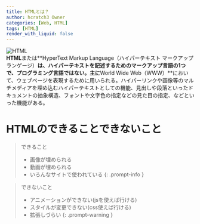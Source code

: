 ```yaml
---
title: HTMLとは？
author: hcratch3 Owner
categories: [Web, HTML]
tags: [HTML]
render_with_liquid: false
---
```

<img src="https://encrypted-tbn0.gstatic.com/images?q=tbn:ANd9GcQV2YmYHgcKgbSP93DCP5gm2aE_E97MCbvclJG4BKF3hQ&s" alt="HTML" title="HTML"><br>
**HTML**または**HyperText Markup Language（ハイパーテキスト マークアップ ランゲージ）**は、ハイパーテキストを記述するためのマークアップ言語の1つで、**プログラミング言語ではない**。主に**World Wide Web（WWW）**において、ウェブページを表現するために用いられる。ハイパーリンクや画像等のマルチメディアを埋め込むハイパーテキストとしての機能、見出しや段落といったドキュメントの抽象構造、フォントや文字色の指定などの見た目の指定、などといった機能がある。
# HTMLのできることできないこと
> できること
> * 画像が埋められる
> * 動画が埋められる
> * いろんなサイトで使われている
{: .prompt-info }
  
> できないこと
> * アニメーションができない(jsを使えば行ける)
> * スタイルが変更できない(css使えば行ける)
> * 拡張しづらい
{: .prompt-warning }

